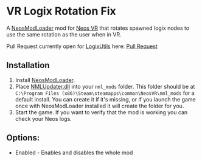 # VR Logix Rotation Fix
A [NeosModLoader](https://github.com/neos-modding-group/NeosModLoader) mod for [Neos VR](https://neos.com/) that rotates spawned logix nodes to use the same rotation as the user when in VR.<br>

Pull Request currently open for [LogixUtils](https://github.com/badhaloninja/LogixUtils) here: [Pull Request](https://github.com/badhaloninja/LogixUtils/pull/2)


## Installation
1. Install [NeosModLoader](https://github.com/neos-modding-group/NeosModLoader).
2. Place [NMLUpdater.dll](https://github.com/AlexW-578/VRLogixRotateFix/releases/latest/download/VRLogixRotateFix.dll) into your `nml_mods` folder. This folder should be at `C:\Program Files (x86)\Steam\steamapps\common\NeosVR\nml_mods` for a default install. You can create it if it's missing, or if you launch the game once with NeosModLoader installed it will create the folder for you.
5. Start the game. If you want to verify that the mod is working you can check your Neos logs.

## Options:
- Enabled - Enables and disables the whole mod



